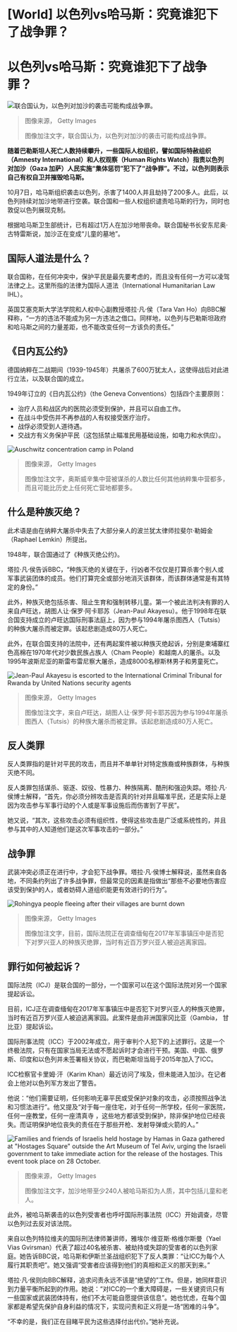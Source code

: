 # [World] 以色列vs哈马斯：究竟谁犯下了战争罪？

#  以色列vs哈马斯：究竟谁犯下了战争罪？


![联合国认为，以色列对加沙的袭击可能构成战争罪。](_131605892_gettyimages-1745438431-1.jpg)

> 图像来源，  Getty Images
>
> 图像加注文字，联合国认为，以色列对加沙的袭击可能构成战争罪。

**随着巴勒斯坦人死亡人数持续攀升，一些国际人权组织，譬如国际特赦组织（Amnesty International）和人权观察（Human Rights Watch）指责以色列对加沙（Gaza 加萨）人民实施“集体惩罚”犯下了“战争罪”。不过，以色列则表示自己有权自卫并摧毁哈马斯。**

10月7日，哈马斯组织袭击以色列，杀害了1400人并且劫持了200多人。此后，以色列持续对加沙地带进行空袭。联合国和一些人权组织谴责哈马斯的行为，同时也敦促以色列展现克制。

根据哈马斯卫生部统计，已有超过1万人在加沙地带丧命。联合国秘书长安东尼奥·古特雷斯说，加沙正在变成“儿童的墓地”。

##  国际人道法是什么？

联合国称，在任何冲突中，保护平民是最先要考虑的，而且没有任何一方可以凌驾法律之上。这里所指的法律为国际人道法（International Humanitarian Law IHL）。

英国艾塞克斯大学法学院和人权中心副教授塔拉·凡·侯（Tara Van Ho）向BBC解释称，“一方的违法不能成为另一方违法之借口。同样地，以色列与巴勒斯坦政府和哈马斯之间的力量差距，也不能改变任何一方该负的责任。”

##  《日内瓦公约》

德国纳粹在二战期间（1939-1945年）共屠杀了600万犹太人，这使得战后对此进行立法，以及联合国的成立。

1949年订立的《日内瓦公约》（the Geneva Conventions）包括四个主要原则：

  * 治疗人员和战区内的医院必须受到保护，并且可以自由工作。 
  * 在战斗中受伤并不再参战的人有权接受医疗治疗。 
  * 战俘必须受到人道待遇。 
  * 交战方有义务保护平民（这包括禁止瞄准民用基础设施，如电力和水供应）。 

![Auschwitz concentration camp in Poland](_131609352_genocide5.jpg)

> 图像来源，  Getty Images
>
> 图像加注文字，奥斯威辛集中营被谋杀的人数比任何其他纳粹集中营都多，而且可能比历史上任何死亡营地都要多。

##  什么是种族灭绝？

此术语是由在纳粹大屠杀中失去了大部分亲人的波兰犹太律师拉斐尔·勒姆金（Raphael Lemkin）所提出。

1948年，联合国通过了《种族灭绝公约》。

塔拉·凡·侯告诉BBC，“种族灭绝的关键在于，行凶者不仅仅是打算杀害个别人或军事武装团体的成员。他们打算完全或部分地消灭该群体，而该群体通常是有其特定的身份。”

此外，种族灭绝包括杀害、阻止生育和强制转移儿童。第一个被此法判决有罪的人来自卢旺达，胡图人让·保罗·阿卡耶苏（Jean-Paul Akayesu）。他于1998年在联合国支持成立的卢旺达国际刑事法庭上，因为参与1994年屠杀图西人（Tutsis）的种族大屠杀而被定罪。该起悲剧造成80万人死亡。

此外，在联合国支持的法院中，还有两起案件被以种族灭绝起诉，分别是柬埔寨红色高棉在1970年代对少数民族占族人（Cham People）和越南人的屠杀。以及1995年波斯尼亚的斯雷布雷尼察大屠杀，造成8000名穆斯林男子和男童死亡。

![Jean-Paul Akayesu is escorted to the International Criminal Tribunal for Rwanda by United Nations security agents](_131609348_genocide2.jpg)

> 图像来源，  Getty Images
>
> 图像加注文字，来自卢旺达，胡图人让·保罗·阿卡耶苏因为参与1994年屠杀图西人（Tutsis）的种族大屠杀而被定罪。该起悲剧造成80万人死亡。

##  反人类罪

反人类罪指的是针对平民的攻击，而且并不单单针对特定族裔或种族群体，与种族灭绝不同。

反人类罪包括谋杀、驱逐、奴役、性暴力、种族隔离、酷刑和强迫失踪。塔拉·凡·侯博士解释，“首先，你必须分辨攻击是否真的针对并且瞄准平民，还是实际上是因为攻击参与军事行动的个人或是军事设施后而伤害到了平民”。

她又说，“其次，这些攻击必须有组织性，使得这些攻击是广泛或系统性的，并且参与其中的人知道他们是这次军事攻击的一部分。”

##  战争罪

武装冲突必须正在进行中，才会犯下战争罪。塔拉·凡·侯博士解释说，虽然来自各地，不同条约列出了许多战争罪，但最常见的因素是指做出“那些不必要地伤害应该受到保护的人，或者妨碍人道组织能更有效进行的行为”。

![Rohingya people fleeing after their villages are burnt down](_131595462_genocide3.jpg)

> 图像来源，  Getty Images
>
> 图像加注文字，目前，国际法院正在调查缅甸在2017年军事镇压中是否犯下对罗兴亚人的种族灭绝罪，当时有近百万罗兴亚人被迫逃离家园。

##  罪行如何被起诉？

国际法院（ICJ）是联合国的一部分，一个国家可以在这个国际法院对另一个国家提起诉讼。

目前，ICJ正在调查缅甸在2017年军事镇压中是否犯下对罗兴亚人的种族灭绝罪，当时有近百万罗兴亚人被迫逃离家园。此案件是由非洲国家冈比亚（Gambia， 甘比亚）提起诉讼。

国际刑事法院（ICC）于2002年成立，用于审判个人犯下的上述罪行。这是一个终极法院，只有在国家当局无法或不愿起诉时才会进行干预。美国、中国、俄罗斯、印度和以色列并未签署相关协议，而巴勒斯坦当局于2015年加入了ICC。

ICC检察官卡里姆·汗（Karim Khan​​）最近访问了埃及，但未能进入加沙。在记者会上他对以色列军方发出了警告。

他说：“他们需要证明，任何影响无辜平民或受保护对象的攻击，必须按照战争法和习惯法进行”。他又提及“对于每一座住宅，对于任何一所学校，任何一家医院，任何一座教堂，任何一座清真寺 ，这些地方都该受到保护，除非保护地位已经丧失。而证明保护地位丧失的责任在于那些开枪、发射导弹或火箭的人。”

![Families and friends of Israelis held hostage by Hamas in Gaza gathered at "Hostages Square" outside the Art Museum of Tel Aviv, urging the Israeli government to take immediate action for the release of the hostages. This event took place on 28 October.](_131612968_mediaitem131612967.jpg)

> 图像来源，  Getty Images
>
> 图像加注文字，加沙地带至少240人被哈马斯扣为人质，其中包括儿童和老人。

此外，被哈马斯袭击的以色列受害者也呼吁国际刑事法院（ICC）开始调查，尽管以色列过去反对该法院。

来自以色列特拉维夫的国际刑法律师兼讲师，雅埃尔·维亚斯·格维尔斯曼（Yael Vias Gvirsman）代表了超过40名被杀害、被劫持或失踪的受害者的以色列家庭。她告诉BBC说，哈马斯和伊斯兰圣战组织犯下了反人类罪：“让ICC为每个人履行其职责吧”。她又强调“受害者应该得到他们的真相和正义的那天到来。”

塔拉·凡·侯则向BBC解释，追求问责永远不该是“绝望的”工作。但是，她同样意识到力量平衡所起到的作用。她说：“对ICC的一个重大障碍是，一些关键资讯只有一些国家或武装团体持有，他们不太可能自愿提供该信息”。她也忧虑，在每个国家都是希望先保护自身利益的情况下，实现问责和正义将是一场“困难的斗争”。

“不幸的是，我们正在目睹平民为这些选择付出代价。”她补充说。


